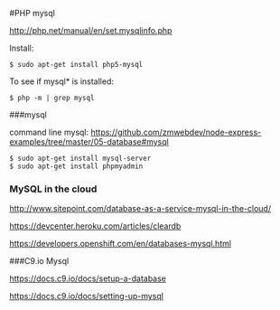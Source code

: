#PHP mysql

http://php.net/manual/en/set.mysqlinfo.php

Install:
```
$ sudo apt-get install php5-mysql
```
To see if mysql* is installed:
```
$ php -m | grep mysql
```

###mysql

command line mysql: https://github.com/zmwebdev/node-express-examples/tree/master/05-database#mysql

```
$ sudo apt-get install mysql-server
$ sudo apt-get install phpmyadmin
```
### MySQL in the cloud

http://www.sitepoint.com/database-as-a-service-mysql-in-the-cloud/

https://devcenter.heroku.com/articles/cleardb

https://developers.openshift.com/en/databases-mysql.html

###C9.io Mysql

https://docs.c9.io/docs/setup-a-database

https://docs.c9.io/docs/setting-up-mysql
